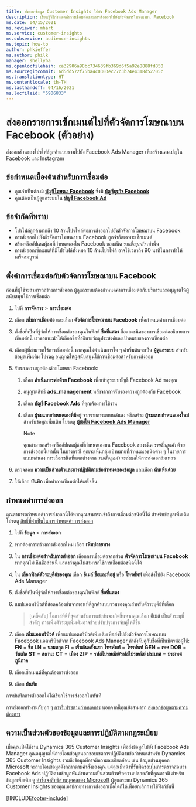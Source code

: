 ```yaml
---
title: ส่งออกข้อมูล Customer Insights ไปยัง Facebook Ads Manager
description: เรียนรู้วิธีกำหนดค่าการเชื่อมต่อและการส่งออกไปยังตัวจัดการโฆษณาบน Facebook
ms.date: 04/15/2021
ms.reviewer: mhart
ms.service: customer-insights
ms.subservice: audience-insights
ms.topic: how-to
author: phkieffer
ms.author: philk
manager: shellyha
ms.openlocfilehash: ca32906a98bc734639fb369d6f5a92e8888fd850
ms.sourcegitcommit: 6d5dd572f75ba4c0303ec77c3b74e4318d52705c
ms.translationtype: HT
ms.contentlocale: th-TH
ms.lasthandoff: 04/16/2021
ms.locfileid: "5906833"
---
```

# <a name="export-segments-list-to-facebook-ads-manager-preview"></a>ส่งออกรายการเซ็กเมนต์ไปที่ตัวจัดการโฆษณาบน Facebook (ตัวอย่าง)

ส่งออกส่วนของโปรไฟล์ลูกค้าแบบรวมไปยัง Facebook Ads Manager เพื่อสร้างแคมเปญใน Facebook และ Instagram

## <a name="prerequisites-for-connection"></a>ข้อกำหนดเบื้องต้นสำหรับการเชื่อมต่อ

- คุณจําเป็นต้องมี [**บัญชีโฆษณา Facebook**](https://www.facebook.com/business/learn/lessons/step-by-step-ads-manager-account) ซึ่งมี [**บัญชีธุรกิจ Facebook**](https://business.facebook.com/)
- คุณต้องเป็นผู้ดูแลระบบใน [**บัญชี Facebook Ad**](https://www.facebook.com/business/learn/lessons/step-by-step-ads-manager-account)

## <a name="known-limitations"></a>ข้อจำกัดที่ทราบ

- โปรไฟล์ลูกค้ามากถึง 10 ล้านโปรไฟล์ต่อการส่งออกไปยังตัวจัดการโฆษณาบน Facebook
- การส่งออกไปยังตัวจัดการโฆษณาบน Facebook ถูกจำกัดเฉพาะเซ็กเมนต์
- สร้างหรืออัปเดตผู้ชมที่กำหนดเองใน Facebook ของชนิด *รายชื่อลูกค้า* เท่านั้น
- การส่งออกเซ็กเมนต์ที่มีโปรไฟล์ทั้งหมด 10 ล้านโปรไฟล์ อาจใช้เวลาถึง 90 นาทีในการทำให้เสร็จสมบูรณ์

## <a name="set-up-connection-to-facebook-ads-manager"></a>ตั้งค่าการเชื่อมต่อกับตัวจัดการโฆษณาบน Facebook

ก่อนที่ผู้ใช้จะสามารถสร้างการส่งออก ผู้ดูแลระบบต้องกำหนดค่าการเชื่อมต่อกับบริการและอนุญาตให้ผู้สนับสนุนใช้การเชื่อมต่อ

1. ไปที่ **การจัดการ** > **การเชื่อมต่อ**

1. เลือก **เพิ่มการเชื่อมต่อ** และเลือก **ตัวจัดการโฆษณาบน Facebook** เพื่อกำหนดค่าการเชื่อมต่อ

1. ตั้งชื่อที่เป็นที่รู้จักให้การเชื่อมต่อของคุณในฟิลด์ **ชื่อที่แสดง** ชื่อและชนิดของการเชื่อมต่ออธิบายการเชื่อมต่อนี้ เราขอแนะนำให้เลือกชื่อที่อธิบายวัตถุประสงค์และเป้าหมายของการเชื่อมต่อ

1. เลือกผู้ที่สามารถใช้การเชื่อมต่อนี้ หากคุณไม่ดำเนินการใด ๆ ค่าเริ่มต้นจะเป็น **ผู้ดูแลระบบ** สำหรับข้อมูลเพิ่มเติม โปรดดู [อนุญาตให้ผู้สนับสนุนใช้การเชื่อมต่อสำหรับการส่งออก](connections.md#allow-contributors-to-use-a-connection-for-exports)

1. รับรองความถูกต้องด้วยโฆษณา Facebook: 

   1. เลือก **ดำเนินการต่อด้วย Facebook** เพื่อเข้าสู่ระบบบัญชี Facebook Ad ของคุณ

   1. อนุญาตสิทธิ์ **ads_management** หลังจากการรับรองความถูกต้องกับ Facebook

   1. เลือก **บัญชี Facebook Ads** ที่คุณต้องการใช้งาน

   1. เลือก **ผู้ชมแบบกำหนดเองที่มีอยู่** จากรายการแบบหล่นลง หรือสร้าง **ผู้ชมแบบกำหนดเองใหม่** สำหรับข้อมูลเพิ่มเติม โปรดดู [**ผู้ชมใน Facebook Ads Manager**](https://www.facebook.com/business/help/744354708981227?id=2469097953376494)
      > [!NOTE]
      > คุณสามารถสร้างหรืออัปเดตผู้ชมที่กำหนดเองบน Facebook ของชนิด *รายชื่อลูกค้า* ด้วยการส่งออกนี้เท่านั้น ในบางกรณี คุณจะเห็นกลุ่มเป้าหมายที่กำหนดเอชนิดต่าง ๆ ในรายการแบบหล่นลง การเลือกชนิดที่แตกต่างจาก *รายชื่อลูกค้า* จะส่งผลให้การส่งออกล้มเหลว 

1. ตรวจสอบ **ความเป็นส่วนตัวและการปฏิบัติตามข้อกำหนดของข้อมูล** และเลือก **ฉันเห็นด้วย**

1. ให้เลือก **บันทึก** เพื่อทำการเชื่อมต่อให้เสร็จสิ้น

## <a name="configure-an-export"></a>กำหนดค่าการส่งออก

คุณสามารถกำหนดค่าการส่งออกนี้ได้หากคุณสามารถเข้าถึงการเชื่อมต่อชนิดนี้ได้ สำหรับข้อมูลเพิ่มเติม โปรดดู [สิทธิ์ที่จำเป็นในการกำหนดค่าการส่งออก](export-destinations.md#set-up-a-new-export)

1. ไปที่ **ข้อมูล** > **การส่งออก**

1. หากต้องการสร้างการส่งออกใหม่ เลือก **เพิ่มปลายทาง** 

1. ใน **การเชื่อมต่อสำหรับการส่งออก** เลือกการเชื่อมต่อจากส่วน **ตัวจัดการโฆษณาบน Facebook** หากคุณไม่เห็นชื่อส่วนนี้ แสดงว่าคุณไม่สามารถใช้การเชื่อมต่อชนิดนี้ได้

1. ใน **เลือกฟิลด์ตัวระบุคีย์ของคุณ** เลือก **อีเมล์** **ชื่อและที่อยู่** หรือ **โทรศัพท์** เพื่อส่งไป่ยัง Facebook Ads Manager 

1. ตั้งชื่อที่เป็นที่รู้จักให้การเชื่อมต่อของคุณในฟิลด์ **ชื่อที่แสดง**

1. แมปแอตทริบิวต์ที่สอดคล้องกันจากเอนทิตีลูกค้าแบบรวมของคุณสำหรับตัวระบุคีย์ที่เลือก
   > [เคล็ดลับ] โอกาสที่ดีที่สุดสำหรับการแข่งขันจะเกิดขึ้นหากคุณเลือก **อีเมล์** เป็นตัวระบุที่สำคัญ การเพิ่มตัวระบุเพิ่มเติมอาจช่วยปรับปรุงการจับคู่ให้ดีขึ้น

1. เลือก **เพิ่มแอตทริบิวต์** เพื่อแมปแอตทริบิวต์เพิ่มเติมเพื่อส่งไปยังตัวจัดการโฆษณาบน Facebook แอตทริบิวต์จาก Facebook Ads Manager กำลังจับคู่กับชื่อที่เป็นมิตรต่อผู้ใช้: **FN** = **ชื่อ** **LN** = **นามสกุล** **FI** = **เริ่มต้นครั้งแรก** **โทรศัพท์** = **โทรศัพท์** **GEN** = **เพศ** **DOB** = **วันเกิด** **ST** = **สถานะ** **CT** = **เมือง** **ZIP** = **รหัสไปรษณีย์/รหัสไปรษณีย์** **ประเทศ** = **ประเทศ ภูมิภาค**

1. เลือกเซ็กเมนต์ที่คุณต้องการส่งออก

1. เลือก **บันทึก**

การบันทึกการส่งออกไม่ได้เรียกใช้การส่งออกในทันที

การส่งออกทำงานกับทุก ๆ [การรีเฟรชตามกำหนดการ](system.md#schedule-tab) นอกจากนี้คุณยังสามารถ [ส่งออกข้อมูลตามความต้องการ](export-destinations.md#run-exports-on-demand) 

## <a name="data-privacy-and-compliance"></a>ความเป็นส่วนตัวของข้อมูลและการปฏิบัติตามกฎระเบียบ

เมื่อคุณเปิดใช้งาน Dynamics 365 Customer Insights เพื่อส่งข้อมูลไปยัง Facebook Ads Manager คุณอนุญาตให้ถ่ายโอนข้อมูลนอกขอบเขตการปฏิบัติตามข้อกำหนดสำหรับ Dynamics 365 Customer Insights รวมถึงข้อมูลที่อาจมีความละเอียดอ่อน เช่น ข้อมูลส่วนบุคคล Microsoft จะถ่ายโอนข้อมูลดังกล่าวตามคำสั่งของคุณ แต่คุณมีหน้าที่รับผิดชอบในการตรวจสอบว่า Facebook Ads ปฏิบัติตามข้อผูกพันด้านความเป็นส่วนตัวหรือความปลอดภัยที่คุณอาจมี สำหรับข้อมูลเพิ่มเติม ดู [คำชี้แจงสิทธิส่วนบุคคลของ Microsoft](https://go.microsoft.com/fwlink/?linkid=396732)
ผู้ดูแลระบบ Dynamics 365 Customer Insights ของคุณเอาปลายทางการส่งออกเมื่อใดก็ได้เพื่อยกเลิกการใช้ฟังก์ชันนี้


[!INCLUDE[footer-include](../includes/footer-banner.md)]
